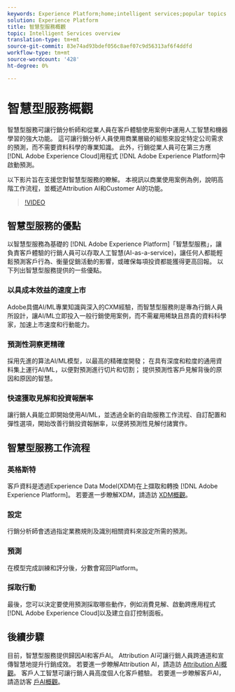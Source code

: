 ```yaml
---
keywords: Experience Platform;home;intelligent services;popular topics
solution: Experience Platform
title: 智慧型服務概觀
topic: Intelligent Services overview
translation-type: tm+mt
source-git-commit: 83e74ad93bdef056c8aef07c9d56313af6f4ddfd
workflow-type: tm+mt
source-wordcount: '428'
ht-degree: 0%

---
```



# 智慧型服務概觀

智慧型服務可讓行銷分析師和從業人員在客戶體驗使用案例中運用人工智慧和機器學習的強大功能。 這可讓行銷分析人員使用商業層級的組態來設定特定公司需求的預測，而不需要資料科學的專業知識。 此外，行銷從業人員可在第三方應 [!DNL Adobe Experience Cloud]用程式 [!DNL Adobe Experience Platform]中啟動預測。

以下影片旨在支援您對智慧型服務的瞭解。 本視訊以商業使用案例為例，說明高階工作流程，並概述Attribution AI和Customer AI的功能。

>[!VIDEO](https://video.tv.adobe.com/v/32654?learn=on&quality=12)

## 智慧型服務的優點

以智慧型服務為基礎的 [!DNL Adobe Experience Platform]「智慧型服務」，讓負責客戶體驗的行銷人員可以存取人工智慧(AI-as-a-service)，讓任何人都能輕鬆預測客戶行為、衡量促銷活動的影響，或確保每項投資都能獲得更高回報。 以下列出智慧型服務提供的一些優點。

### 以具成本效益的速度上市

Adobe具備AI/ML專業知識與深入的CXM經驗，而智慧型服務則是專為行銷人員所設計，讓AI/ML立即投入一般行銷使用案例，而不需雇用稀缺且昂貴的資料科學家，加速上市速度和行動能力。

### 預測性洞察更精確

採用先進的算法AI/ML模型，以最高的精確度開發； 在具有深度和粒度的通用資料集上運行AI/ML，以便對預測進行切片和切割； 提供預測性客戶見解背後的原因和原因的智慧。

### 快速獲取見解和投資報酬率

讓行銷人員能立即開始使用AI/ML，並透過全新的自助服務工作流程、自訂配置和彈性選項，開始改善行銷投資報酬率，以便將預測性見解付諸實作。

## 智慧型服務工作流程

### 英格斯特

客戶資料是透過Experience Data Model(XDM)在上擷取和轉換 [!DNL Adobe Experience Platform]。 若要進一步瞭解XDM，請造訪 [XDM概觀](../xdm/home.md)。

### 設定

行銷分析師會透過指定業務規則及識別相關資料來設定所需的預測。

### 預測

在模型完成訓練和評分後，分數會寫回Platform。

### 採取行動

最後，您可以決定要使用預測採取哪些動作，例如消費見解、啟動跨應用程式 [!DNL Adobe Experience Cloud]以及建立自訂控制面板。

## 後續步驟

目前，智慧型服務提供歸因AI和客戶AI。 Attribution AI可讓行銷人員跨通道和宣傳智慧地提升行銷成效。 若要進一步瞭解Attribution AI，請造訪 [Attribution AI概觀](./attribution-ai/overview.md)。 客戶人工智慧可讓行銷人員高度個人化客戶體驗。 若要進一步瞭解客戶AI，請造訪客 [戶AI概觀](./customer-ai/overview.md)。